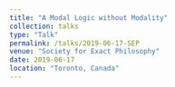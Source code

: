 ```yaml
---
title: "A Modal Logic without Modality"
collection: talks
type: "Talk"
permalink: /talks/2019-06-17-SEP
venue: "Society for Exact Philosophy"
date: 2019-06-17
location: "Toronto, Canada"
---
```

